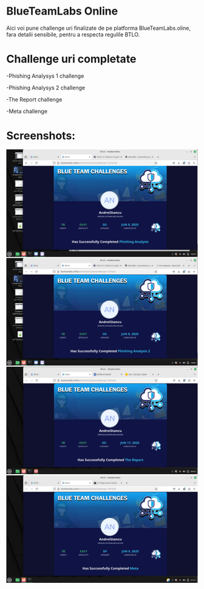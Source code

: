 # BlueTeamLabs Online
Aici voi pune challenge uri finalizate de pe platforma BlueTeamLabs.oline, fara detalii sensibile, pentru a respecta regulile BTLO.
# Challenge uri completate
-Phishing Analysys 1 challenge

-Phishing Analysys 2 challenge

-The Report challenge

-Meta challenge

# Screenshots:

![Phishing1Challenge](Phishing1/BTLO_Phishin1.png)
![Phishing2Challenge](Phishing2/BTLO_Phising2.png)
![ReportChallenge](Report/BTLO_Report.png)
![MetaChallenge](Meta/BTLO_Meta.png)
